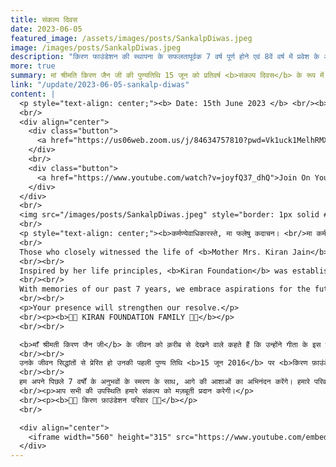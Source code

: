 ```yaml
---
title: संकल्प दिवस
date: 2023-06-05
featured_image: /assets/images/posts/SankalpDiwas.jpeg
image: /images/posts/SankalpDiwas.jpeg
description: "किरण फाउंडेशन की स्थापना के सफलतापूर्वक 7 वर्ष पूर्ण होने एवं 8वें वर्ष में प्रवेश के अवसर पर आप को स्नेहपूर्वक आमंत्रित करते हैं। किरण फाउंडेशन परिवार के सदस्य इस अवसर पर सांस्कृतिक, प्रेरणादायक एवं ज्ञानवर्धक कार्यक्रम प्रस्तुत करेंगे। (7:30 PM Thursday, 15th June 2015)"
more: true
summary: मां श्रीमति किरण जैन जी की पुण्यतिथि 15 जून को प्रतिवर्ष <b>संकल्प दिवस</b> के रूप में मनाया जाता है।
link: "/update/2023-06-05-sankalp-diwas"
content: |
  <p style="text-align: center;"><b> Date: 15th June 2023 </b> <br/><b> Time: 7:30 PM IST </b><br/>This is an online meeting. The joining link will open 20 minutes before the program starts. <br/></p>
  <br/>
  <div align="center">
    <div class="button">
      <a href="https://us06web.zoom.us/j/84634757810?pwd=Vk1uck1MelhRMXhEZjBuNTI2eXJmQT09" style="pointer-events: none">Join on Zoom <i class="fab fa-zoommeet"></i></a>
    </div>
    <br/>
    <div class="button">
      <a href="https://www.youtube.com/watch?v=joyfQ37_dhQ">Join On YouTube<i class="fab fa-youtube"></i></a>
    </div>
  </div>
  <br/>
  <img src="/images/posts/SankalpDiwas.jpeg" style="border: 1px solid #888;"/>
  <br/>
  <p style="text-align: center;"><b>कर्मण्येवाधिकारस्ते, मा फलेषु कदाचन। <br/>मा कर्मफलहेतुर्भूर्मा ते सङ्गोऽस्त्वकर्मणि।।<br/></b></p>
  <br/>
  Those who closely witnessed the life of <b>Mother Mrs. Kiran Jain</b> say that they have experienced this famous verse from the Bhagavad Gita come alive. Even in the most difficult circumstances, she continued to perform her duties selflessly.
  <br/><br/>
  Inspired by her life principles, <b>Kiran Foundation</b> was established on her first death anniversary, <b>15th June 2016</b>. As we successfully complete <b>7 years</b> of Kiran Foundation's establishment and enter the <b>8th year</b>, we cordially invite you to join us in our resolve and reflection with love and warmth.
  <br/><br/>
  With memories of our past 7 years, we embrace aspirations for the future as we commemorate this occasion. Members of our family will present a cultural, inspirational, and knowledge-enhancing program on this occasion.
  <br/><br/>
  <p>Your presence will strengthen our resolve.</p>
  <br/><p><b>🙏🏻 KIRAN FOUNDATION FAMILY 🙏🏻</b></p>
  <br/><br/>

  <b>माँ श्रीमती किरण जैन जी</b> के जीवन को क़रीब से देखने वाले कहते हैं कि उन्होंने गीता के इस प्रसिद्ध श्लोक को जीवंत देखा है। वो कठिन से कठिन परिस्थितियों में भी अपने कर्म का निष्काम पालन करती रहीं।
  <br/><br/>
  उनके जीवन सिद्धांतों से प्रेरित हो उनकी पहली पुण्य तिथि <b>15 जून 2016</b> पर <b>किरण फ़ाउंडेशन</b> की संस्थापना की गयी। हम किरण फाउंडेशन की स्थापना के सफलतापूर्वक <b>7 वर्ष</b> पूर्ण होने एवं <b>8वें वर्ष</b> में प्रवेश के अवसर पर आप को स्नेहपूर्वक आमंत्रित करते हैं।
  <br/><br/>
  हम अपने पिछले 7 वर्षों के अनुभवों के स्मरण के साथ, आगे की आशाओं का अभिनंदन करेंगे। हमारे परिवार के सदस्य इस अवसर पर सांस्कृतिक, प्रेरणादायक एवं ज्ञानवर्धक कार्यक्रम प्रस्तुत करेंगे।
  <br/><p>आप सभी की उपस्थिति हमारे संकल्प को मज़बूती प्रदान करेगी।</p>
  <br/><p><b>🙏🏻 किरण फ़ाउंडेशन परिवार 🙏🏻</b></p>
  <br/>

  <div align="center">
    <iframe width="560" height="315" src="https://www.youtube.com/embed/AATVpf5lG1A" title="YouTube video player" frameborder="0" allow="accelerometer; autoplay; clipboard-write; encrypted-media; gyroscope; picture-in-picture; web-share" allowfullscreen></iframe>
  </div>
---
```

